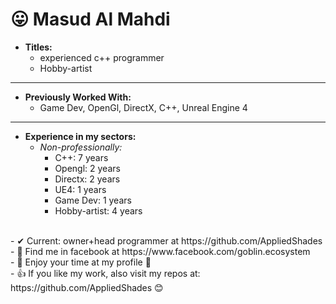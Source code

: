 # 😛 Masud Al Mahdi
- **Titles:** 
  - experienced c++ programmer
  - Hobby-artist 
---
- **Previously Worked With:** 
  - Game Dev, OpenGl, DirectX, C++, Unreal Engine 4
---
- **Experience in my sectors:**
  - *Non-professionally:*
    - C++: 7 years 
    - Opengl: 2 years
    - Directx: 2 years
    - UE4: 1 years
    - Game Dev: 1 years
    - Hobby-artist: 4 years
<br>
- ✔ Current: owner+head programmer at https://github.com/AppliedShades
<br>
- 🎉 Find me in facebook at https://www.facebook.com/goblin.ecosystem
<br>
- 🍉 Enjoy your time at my profile 🙌
<br>
- 👍 If you like my work, also visit my repos at: https://github.com/AppliedShades 😊
